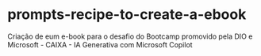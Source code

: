 # prompts-recipe-to-create-a-ebook
Criação de eum e-book para o desafio do Bootcamp promovido pela DIO e Microsoft  - CAIXA - IA Generativa com Microsoft Copilot
